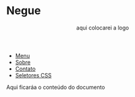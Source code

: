 # Negue
<!DOCTYPE html>
<html lang="en">
<head>
    <meta charset="UTF-8">
    <meta http-equiv="X-UA-Compatible" content="IE=edge">
    <meta name="viewport" content="width=device-width, initial-scale=1.0">
    <title>Document</title>
</head>
<body>
    <header>aqui colocarei a logo</header>
    <nav>
        <ul>
            <li><a href="#">Menu</a></li>
            <li><a href="#">Sobre</a></li>
            <li><a href="contato.html">Contato</a></li>
            <li><a href="/aulas/seletores.html">Seletores CSS</a></li>
        </ul>  
    </nav>
<main>
   Aqui ficaráa o conteúdo do documento
</body>
</html>
